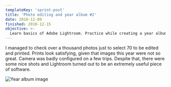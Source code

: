 ```yaml
---
templateKey: 'sprint-post'
title: 'Photo editing and year album #2'
date: 2018-12-09
finished: 2018-12-15
objective: >-
  Learn basics of Adobe Lightroom. Practice while creating a year album. 
---
```


I managed to check over a thousand photos just to select 70 to be edited and printed. 
Prints look satisfying, given that images this year were not so great. 
Camera was badly configured on a few trips. Despite that, there were some nice shots
and Lightroom turned out to be an extremely useful piece of software.

![Year album image](/img/album2018-0002.jpg)
